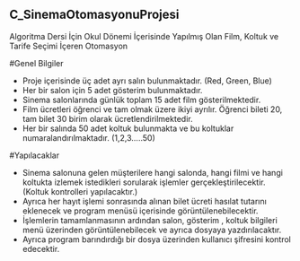 ## C_SinemaOtomasyonuProjesi
 Algoritma Dersi İçin Okul Dönemi İçerisinde Yapılmış Olan Film, Koltuk ve Tarife Seçimi İçeren Otomasyon
 
 #Genel Bilgiler
* Proje içerisinde üç adet ayrı salın bulunmaktadır. (Red, Green, Blue) 
* Her bir salon için 5 adet gösterim bulunmaktadır. 
* Sinema salonlarında günlük toplam 15 adet film gösterilmektedir.
* Film ücretleri öğrenci ve tam olmak üzere ikiyi ayrılır. Öğrenci bileti 20, tam bilet 30 birim olarak ücretlendirilmektedir.
* Her bir salında 50 adet koltuk bulunmakta ve bu koltuklar numaralandırılmaktadır. (1,2,3.....50)

#Yapılacaklar
- Sinema salonuna gelen müşterilere hangi salonda, hangi filmi ve hangi koltukta izlemek istedikleri sorularak işlemler gerçekleştirilecektir. (Koltuk kontrolleri yapılacaktır.) 
- Ayrıca her hayıt işlemi sonrasında alınan bilet ücreti hasılat tutarını eklenecek ve program menüsü içerisinde görüntülenebilecektir.
- İşlemlerin tamamlanmasının ardından salon, gösterim , koltuk bilgileri menü üzerinden görüntülenebilecek ve ayrıca dosyaya yazdırılacaktır.
- Ayrıca program barındırdığı bir dosya üzerinden kullanıcı şifresini kontrol edecektir.
